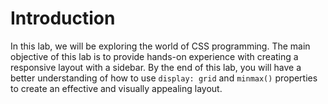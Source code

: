 # Introduction

In this lab, we will be exploring the world of CSS programming. The main objective of this lab is to provide hands-on experience with creating a responsive layout with a sidebar. By the end of this lab, you will have a better understanding of how to use `display: grid` and `minmax()` properties to create an effective and visually appealing layout.
